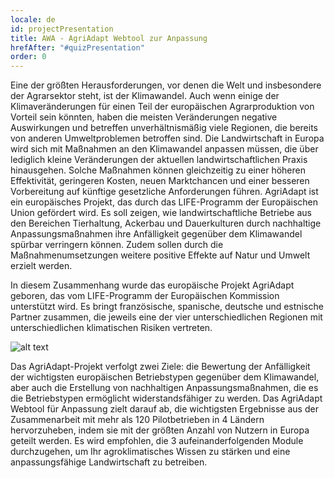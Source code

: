```yaml
---
locale: de
id: projectPresentation
title: AWA - AgriAdapt Webtool zur Anpassung
hrefAfter: "#quizPresentation"
order: 0
---
```


Eine der größten Herausforderungen, vor denen die Welt und insbesondere der Agrarsektor steht, ist der Klimawandel. Auch wenn einige der Klimaveränderungen für einen Teil der europäischen Agrarproduktion von Vorteil sein könnten, haben die meisten Veränderungen negative Auswirkungen und betreffen unverhältnismäßig viele Regionen, die bereits von anderen Umweltproblemen betroffen sind. Die Landwirtschaft in Europa wird sich mit Maßnahmen an den Klimawandel anpassen müssen, die über lediglich kleine Veränderungen der aktuellen landwirtschaftlichen Praxis hinausgehen. Solche Maßnahmen können gleichzeitig zu einer höheren Effektivität, geringeren Kosten, neuen Marktchancen und einer besseren Vorbereitung auf künftige gesetzliche Anforderungen führen. 
AgriAdapt ist ein europäisches Projekt, das durch das LIFE-Programm der Europäischen Union gefördert wird. Es soll zeigen, wie landwirtschaftliche Betriebe aus den Bereichen Tierhaltung, Ackerbau und Dauerkulturen durch nachhaltige Anpassungsmaßnahmen ihre Anfälligkeit gegenüber dem Klimawandel spürbar verringern können. Zudem sollen durch die Maßnahmenumsetzungen weitere positive Effekte auf Natur und Umwelt erzielt werden. 

In diesem Zusammenhang wurde das europäische Projekt AgriAdapt geboren, das vom LIFE-Programm der Europäischen Kommission unterstützt wird. Es bringt französische, spanische, deutsche und estnische Partner zusammen, die jeweils eine der vier unterschiedlichen Regionen mit unterschiedlichen klimatischen Risiken vertreten.

![alt text](https://res.cloudinary.com/solagro/image/upload/v1582789041/homepage/1_ALLEMAND_jcqfps.jpg "Risiken des climawandels fur die eu-landwirtschaft")

Das AgriAdapt-Projekt verfolgt zwei Ziele: die Bewertung der Anfälligkeit der wichtigsten europäischen Betriebstypen gegenüber dem Klimawandel, aber auch die Erstellung von nachhaltigen Anpassungsmaßnahmen, die es die Betriebstypen ermöglicht widerstandsfähiger zu werden. 
Das AgriAdapt Webtool für Anpassung zielt darauf ab, die wichtigsten Ergebnisse aus der Zusammenarbeit mit mehr als 120 Pilotbetrieben in 4 Ländern hervorzuheben, indem sie mit der größten Anzahl von Nutzern in Europa geteilt werden. Es wird empfohlen, die 3 aufeinanderfolgenden Module durchzugehen, um Ihr agroklimatisches Wissen zu stärken und eine anpassungsfähige Landwirtschaft zu betreiben.

